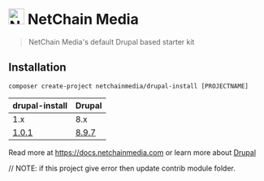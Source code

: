 
# <img src="https://netchainmedia.com/themes/custom/ncm/logo.svg" alt="NetChain Media Logo" height="31"> NetChain Media #
> NetChain Media's default Drupal based starter kit

## Installation ##
`composer create-project netchainmedia/drupal-install [PROJECTNAME]`

drupal-install | Drupal
--- | ---
1.x  | 8.x
[1.0.1](https://packagist.org/packages/netchainmedia/drupal-install#1.0.1) | [8.9.7](https://www.drupal.org/project/drupal/releases/8.9.7)

Read more at https://docs.netchainmedia.com or learn more about [Drupal](https://www.drupal.org/documentation)

// NOTE: if this project give error then update contrib module folder.

